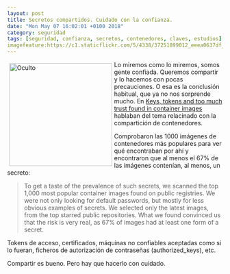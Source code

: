 ```yaml
---
layout: post
title: Secretos compartidos. Cuidado con la confianza.
date: "Mon May 07 16:02:01 +0100 2018"
category: seguridad
tags: [seguridad, confianza, secretos, contenedores, claves, estudios]
imagefeature:https://c1.staticflickr.com/5/4338/37251899012_eeea0637df_m.jpg
---
```




<a href="https://www.flickr.com/photos/fernand0/37251899012" title="Oculto"><img src="https://c1.staticflickr.com/5/4338/37251899012_eeea0637df_m.jpg" width="240"  alt="Oculto" style="float:left; margin:5px"></a>
Lo miremos como  lo miremos, somos gente confiada. Queremos compartir y lo hacemos con pocas precauciones. O esa es la conclusión habitual, que ya no nos sorprende mucho. En [Keys, tokens and too much trust found in container images](https://www.helpnetsecurity.com/2017/06/16/trust-container-images/) hablaban del tema relacinado con la compartición de contenedores. 

Comprobaron las 1000 imágenes de contenedores más populares para ver qué encontraban por ahí y encontraron que al menos el 67% de las imágenes contenían, al menos, un secreto:

> To get a taste of the prevalence of such secrets, we scanned the top 1,000 most popular container images found on public registries. We were not only looking for default passwords, but mostly for less obvious examples of secrets. We selected only the latest images, from the top starred public repositories. What we found convinced us that the risk is very real, as 67% of images had at least one form of a secret.

Tokens de acceso, certificados, máquinas no confiables aceptadas como si lo fueran, ficheros de autorización de contraseñas (authorized_keys), etc.

Compartir es bueno. Pero hay que hacerlo con cuidado.
